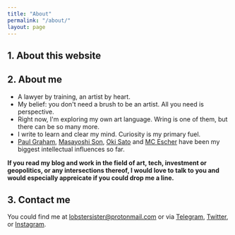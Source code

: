 ```yaml
---
title: "About"
permalink: "/about/"
layout: page
---
```



## **1. About this website** 








## **2. About me** 

* A lawyer by training, an artist by heart.
* My belief: you don't need a brush to be an artist. All you need is perspective. 
* Right now, I'm exploring my own art language. Wring is one of them, but there can be so many more. 
* I write to learn and clear my mind. Curiosity is my primary fuel. 
* [Paul Graham](http://www.paulgraham.com), [Masayoshi Son](https://en.wikipedia.org/wiki/Masayoshi_Son), [Oki Sato](https://www.nendo.jp/en/) and [MC Escher](https://mcescher.com) have been my biggest intellectual influences so far. 

**If you read my blog and work in the field of art, tech, investment or geopolitics, or any intersections thereof, I would love to talk to you and would especially appreicate if you could drop me a line.**

##  **3. Contact me**  

You could find me at lobstersister@protonmail.com or via [Telegram](@Mynameisleftandimalwaysright), [Twitter](https://twitter.com/a_human_lobster), or [Instagram](https://www.instagram.com/ahumanlobster/). 


